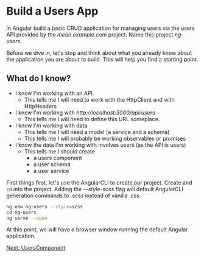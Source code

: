 # Build a Users App

In Angular build a basic CRUD application for managing users via the users API provided by the *mean.example.com* project. Name this project *ng-users*.

Before we dive in, let's stop and think about what you already know about the application you are about to build. This will help you find a starting point.

## What do I know?

* I know I'm working with an API.
  * This tells me I will need to work with the HttpClient and with HttpHeaders
* I know I'm working with *http://localhost:3000/api/users*
  * This tells me I will need to define this URL someplace.
* I know I'm working with data
  * This tells me I will need a model (a service and a schema)
  * This tells me I will probably be working observables or promises
* I know the data I'm working with involves users (as the API is users)
  * This tells me I should create
    * a users component
    * a user schema
    * a user service

First things first, let's use the AngularCLI to create our project. Create and ```cd``` into the project. Adding the *--style-scss* flag will default AngularCLI generation commands to .scss instead of vanilla .css.

```sh
ng new ng-users --style=scss
cd ng-users
ng serve --open
```

At this point, we will have a browser window running the default Angular application.

[Next: UsersComponent](./02-UsersComponent.md)

